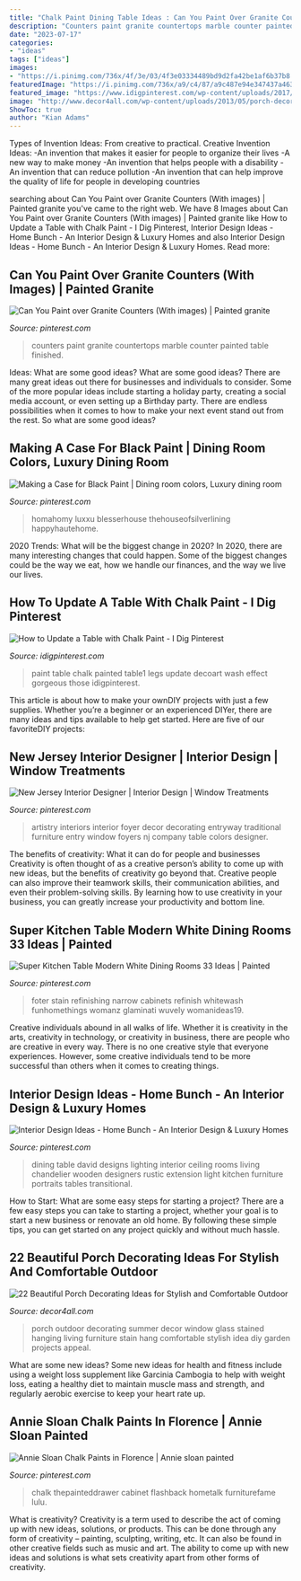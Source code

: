 ```yaml
---
title: "Chalk Paint Dining Table Ideas : Can You Paint Over Granite Counters (with Images)"
description: "Counters paint granite countertops marble counter painted table finished"
date: "2023-07-17"
categories:
- "ideas"
tags: ["ideas"]
images:
- "https://i.pinimg.com/736x/4f/3e/03/4f3e03334489bd9d2fa42be1af6b37b8.jpg"
featuredImage: "https://i.pinimg.com/736x/a9/c4/87/a9c487e94e347437a4636feb58f1111d.jpg"
featured_image: "https://www.idigpinterest.com/wp-content/uploads/2017/10/painted-table1-683x1024.jpeg"
image: "http://www.decor4all.com/wp-content/uploads/2013/05/porch-decorating-outdoor-furniture-summer-home-decor-9.jpg"
ShowToc: true
author: "Kian Adams"
---
```



Types of Invention Ideas: From creative to practical.
Creative Invention Ideas: 
-An invention that makes it easier for people to organize their lives 
-A new way to make money 
-An invention that helps people with a disability 
-An invention that can reduce pollution 
-An invention that can help improve the quality of life for people in developing countries

	

		
searching about Can You Paint over Granite Counters (With images) | Painted granite you've came to the right web. We have 8 Images about Can You Paint over Granite Counters (With images) | Painted granite like How to Update a Table with Chalk Paint - I Dig Pinterest, Interior Design Ideas - Home Bunch - An Interior Design &amp; Luxury Homes and also Interior Design Ideas - Home Bunch - An Interior Design &amp; Luxury Homes. Read more:
		
    
## Can You Paint Over Granite Counters (With Images) | Painted Granite

<img loading=lazy src="https://i.pinimg.com/736x/a9/c4/87/a9c487e94e347437a4636feb58f1111d.jpg" onerror="this.onerror=null;this.src='https://tse4.mm.bing.net/th?id=OIP.T5EqJChZJFOIzFsw3Kd0agHaJ4&amp;pid=15.1';" alt="Can You Paint over Granite Counters (With images) | Painted granite">

_Source: pinterest.com_

>counters paint granite countertops marble counter painted table finished. 

	

Ideas: What are some good ideas?
What are some good ideas?
There are many great ideas out there for businesses and individuals to consider. Some of the more popular ideas include starting a holiday party, creating a social media account, or even setting up a Birthday party. There are endless possibilities when it comes to how to make your next event stand out from the rest. So what are some good ideas?

    
## Making A Case For Black Paint | Dining Room Colors, Luxury Dining Room

<img loading=lazy src="https://i.pinimg.com/736x/33/2a/01/332a018467df98bdc6bda4a7c1ccb7ce.jpg" onerror="this.onerror=null;this.src='https://tse1.mm.bing.net/th?id=OIP.j2pTG87lYs007Phn-xVuXwHaLH&amp;pid=15.1';" alt="Making a Case for Black Paint | Dining room colors, Luxury dining room">

_Source: pinterest.com_

>homahomy luxxu blesserhouse thehouseofsilverlining happyhautehome. 

	

2020 Trends: What will be the biggest change in 2020?
In 2020, there are many interesting changes that could happen. Some of the biggest changes could be the way we eat, how we handle our finances, and the way we live our lives.

    
## How To Update A Table With Chalk Paint - I Dig Pinterest

<img loading=lazy src="https://www.idigpinterest.com/wp-content/uploads/2017/10/painted-table1-683x1024.jpeg" onerror="this.onerror=null;this.src='https://tse3.mm.bing.net/th?id=OIP.Z4tWStB7SuhH2Pf6kANNpQHaLG&amp;pid=15.1';" alt="How to Update a Table with Chalk Paint - I Dig Pinterest">

_Source: idigpinterest.com_

>paint table chalk painted table1 legs update decoart wash effect gorgeous those idigpinterest. 

	

This article is about how to make your ownDIY projects with just a few supplies. Whether you’re a beginner or an experienced DIYer, there are many ideas and tips available to help get started. Here are five of our favoriteDIY projects: 

    
## New Jersey Interior Designer | Interior Design | Window Treatments

<img loading=lazy src="https://i.pinimg.com/736x/be/fb/9f/befb9f27f7adec4e9d914334e507c8d7--townhouse-foyers.jpg" onerror="this.onerror=null;this.src='https://tse1.mm.bing.net/th?id=OIP.QEXTgVsqznDyDtaGoQcQIAHaLH&amp;pid=15.1';" alt="New Jersey Interior Designer | Interior Design | Window Treatments">

_Source: pinterest.com_

>artistry interiors interior foyer decor decorating entryway traditional furniture entry window foyers nj company table colors designer. 

	

The benefits of creativity: What it can do for people and businesses
Creativity is often thought of as a creative person’s ability to come up with new ideas, but the benefits of creativity go beyond that. Creative people can also improve their teamwork skills, their communication abilities, and even their problem-solving skills. By learning how to use creativity in your business, you can greatly increase your productivity and bottom line.

    
## Super Kitchen Table Modern White Dining Rooms 33 Ideas | Painted

<img loading=lazy src="https://i.pinimg.com/736x/cf/fe/93/cffe930ad85ee8e5d629ace96f667983.jpg" onerror="this.onerror=null;this.src='https://tse4.mm.bing.net/th?id=OIP.8JRHR9PVsyGJsZtnmpCvHQAAAA&amp;pid=15.1';" alt="Super Kitchen Table Modern White Dining Rooms 33 Ideas | Painted">

_Source: pinterest.com_

>foter stain refinishing narrow cabinets refinish whitewash funhomethings womanz glaminati wuvely womanideas19. 

	

Creative individuals abound in all walks of life. Whether it is creativity in the arts, creativity in technology, or creativity in business, there are people who are creative in every way. There is no one creative style that everyone experiences. However, some creative individuals tend to be more successful than others when it comes to creating things.

    
## Interior Design Ideas - Home Bunch - An Interior Design &amp; Luxury Homes

<img loading=lazy src="https://i.pinimg.com/736x/d5/fb/79/d5fb7997f5de701e4c257a2a881a582f--chandelier-high-ceiling-high-ceiling-dining-room.jpg" onerror="this.onerror=null;this.src='https://tse3.mm.bing.net/th?id=OIP.Vc-_73u6CCSaIn_r5SqXVQHaLK&amp;pid=15.1';" alt="Interior Design Ideas - Home Bunch - An Interior Design &amp; Luxury Homes">

_Source: pinterest.com_

>dining table david designs lighting interior ceiling rooms living chandelier wooden designers rustic extension light kitchen furniture portraits tables transitional. 

	

How to Start: What are some easy steps for starting a project?
There are a few easy steps you can take to starting a project, whether your goal is to start a new business or renovate an old home. By following these simple tips, you can get started on any project quickly and without much hassle.

    
## 22 Beautiful Porch Decorating Ideas For Stylish And Comfortable Outdoor

<img loading=lazy src="http://www.decor4all.com/wp-content/uploads/2013/05/porch-decorating-outdoor-furniture-summer-home-decor-9.jpg" onerror="this.onerror=null;this.src='https://tse2.mm.bing.net/th?id=OIP.wmsYu_YGX9ROFqfOTSqRcwHaJ3&amp;pid=15.1';" alt="22 Beautiful Porch Decorating Ideas for Stylish and Comfortable Outdoor">

_Source: decor4all.com_

>porch outdoor decorating summer decor window glass stained hanging living furniture stain hang comfortable stylish idea diy garden projects appeal. 

	

What are some new ideas?
Some new ideas for health and fitness include using a weight loss supplement like Garcinia Cambogia to help with weight loss, eating a healthy diet to maintain muscle mass and strength, and regularly aerobic exercise to keep your heart rate up.

    
## Annie Sloan Chalk Paints In Florence | Annie Sloan Painted

<img loading=lazy src="https://i.pinimg.com/736x/4f/3e/03/4f3e03334489bd9d2fa42be1af6b37b8.jpg" onerror="this.onerror=null;this.src='https://tse2.mm.bing.net/th?id=OIP.FArDJQFp_5FqOgrd6TH1cAHaMz&amp;pid=15.1';" alt="Annie Sloan Chalk Paints in Florence | Annie sloan painted">

_Source: pinterest.com_

>chalk thepainteddrawer cabinet flashback hometalk furniturefame lulu. 

	

What is creativity?
Creativity is a term used to describe the act of coming up with new ideas, solutions, or products. This can be done through any form of creativity – painting, sculpting, writing, etc. It can also be found in other creative fields such as music and art. The ability to come up with new ideas and solutions is what sets creativity apart from other forms of creativity.

